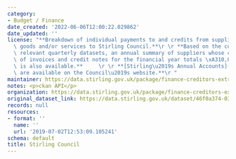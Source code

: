 ```yaml
---
category:
- Budget / Finance
date_created: '2022-06-06T12:00:22.029862'
date_updated: ''
license: "**Breakdown of individual payments to and credits from suppliers providing\
  \ goods and/or services to Stirling Council.**\r \r **Based on the content of the\
  \ relevant quarterly datasets, an annual summary of suppliers whose combined value\
  \ of invoices and credit notes for the financial year totals \xA310,000 or more\
  \ is also available.**     \r \r **[Stirling\u2019s Annual Accounts](https://www.stirling.gov.uk/council-democracy/information-performance-statistics/annual-accounts/)\
  \ are available on the Council\u2019s website.**\r "
maintainer: https://data.stirling.gov.uk/package/finance-creditors-extract
notes: <p>ckan API</p>
organization: https://data.stirling.gov.uk/package/finance-creditors-extract
original_dataset_link: https://data.stirling.gov.uk/dataset/46f0a374-03f0-408b-a46d-27953b0551f6/resource/d737ca34-62ae-487f-aa9d-319103767d41/download/20220531-stirling-council-creditors-extract-10k-plus-fye-2022.csv
records: null
resources:
- format: ''
  name: ''
  url: '2019-07-02T12:53:09.105241'
schema: default
title: Stirling Council
---
```

